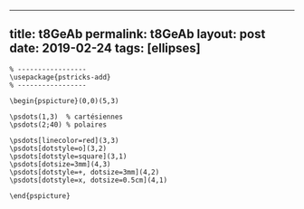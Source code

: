 ---
 title: t8GeAb
 permalink: t8GeAb
 layout: post
 date: 2019-02-24
 tags: [ellipses]
 ---

```latex% Dans le préambule
% -----------------
\usepackage{pstricks-add}
% -----------------

\begin{pspicture}(0,0)(5,3)

\psdots(1,3)  % cartésiennes
\psdots(2;40) % polaires

\psdots[linecolor=red](3,3)
\psdots[dotstyle=o](3,2)
\psdots[dotstyle=square](3,1)
\psdots[dotsize=3mm](4,3)
\psdots[dotstyle=+, dotsize=3mm](4,2)
\psdots[dotstyle=x, dotsize=0.5cm](4,1)

\end{pspicture}
```